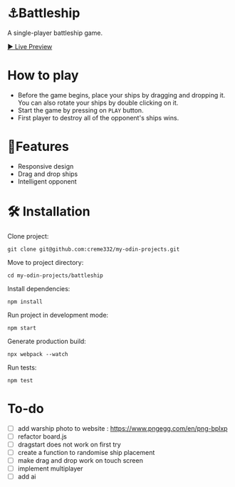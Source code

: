# ⚓Battleship

A single-player battleship game.

[▶ Live Preview](https://creme332.github.io/my-odin-projects/battleship/dist)

# How to play
- Before the game begins, place your ships by dragging and dropping it. You can also rotate your ships by double clicking on it.
- Start the game by pressing on `PLAY` button.
- First player to destroy all of the opponent's ships wins.


# 🚀Features
- Responsive design
- Drag and drop ships
- Intelligent opponent

#  🛠 Installation
Clone project:
```
git clone git@github.com:creme332/my-odin-projects.git
```
Move to project directory:
```
cd my-odin-projects/battleship
```
Install dependencies:
```
npm install
```
Run project in development mode:
```
npm start
```
Generate production build:
```
npx webpack --watch
```

Run tests:
```
npm test
```

# To-do
- [ ] add warship photo to website : https://www.pngegg.com/en/png-bplxp
- [ ] refactor board.js
- [ ] dragstart does not work on first try
- [ ] create a function to randomise ship placement
- [ ] make drag and drop work on touch screen
- [ ] implement multiplayer
- [ ] add ai
